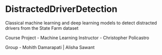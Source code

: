 # DistractedDriverDetection
Classical machine learning and deep learning models to detect distracted drivers from the State Farm dataset

Course Project - Machine Learning 
Instructor - Christopher Policastro

Group - Mohith Damarapati | Alisha Sawant 
